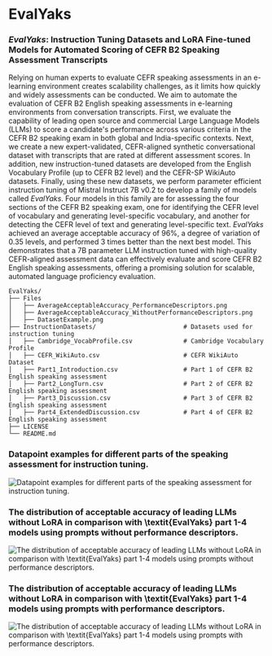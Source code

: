 # EvalYaks


### _EvalYaks_: Instruction Tuning Datasets and LoRA Fine-tuned Models for Automated Scoring of CEFR B2 Speaking Assessment Transcripts

Relying on human experts to evaluate CEFR speaking assessments in an e-learning environment creates scalability challenges, as it limits how quickly and widely assessments can be conducted. We aim to automate the evaluation of CEFR B2 English speaking assessments in e-learning environments from conversation transcripts. First, we evaluate the capability of leading open source and commercial Large Language Models (LLMs) to score a candidate's performance across various criteria in the CEFR B2 speaking exam in both global and India-specific contexts. Next, we create a new expert-validated, CEFR-aligned synthetic conversational dataset with transcripts that are rated at different assessment scores. In addition, new instruction-tuned datasets are developed from the English Vocabulary Profile (up to CEFR B2 level) and the CEFR-SP WikiAuto datasets. Finally, using these new datasets, we perform parameter efficient instruction tuning of Mistral Instruct 7B v0.2 to develop a family of models called _EvalYaks_. Four models in this family are for assessing the four sections of the CEFR B2 speaking exam, one for identifying the CEFR level of vocabulary and generating level-specific vocabulary, and another for detecting the CEFR level of text and generating level-specific text. _EvalYaks_ achieved an average acceptable accuracy of 96\%, a degree of variation of 0.35 levels, and performed 3 times better than the next best model. This demonstrates that a 7B parameter LLM instruction tuned with high-quality CEFR-aligned assessment data can effectively evaluate and score CEFR B2 English speaking assessments, offering a promising solution for scalable, automated language proficiency evaluation.



```plaintext
EvalYaks/
├── Files
│   ├── AverageAcceptableAccuracy_PerformanceDescriptors.png
│   ├── AverageAcceptableAccuracy_WithoutPerformanceDescriptors.png         
│   ├── DatasetExample.png                                            
├── InstructionDatasets/                        # Datasets used for instruction tuning
│   ├── Cambridge_VocabProfile.csv              # Cambridge Vocabulary Profile
│   ├── CEFR_WikiAuto.csv                       # CEFR WikiAuto Dataset
│   ├── Part1_Introduction.csv                  # Part 1 of CEFR B2 English speaking assessment
│   ├── Part2_LongTurn.csv                      # Part 2 of CEFR B2 English speaking assessment
│   ├── Part3_Discussion.csv                    # Part 3 of CEFR B2 English speaking assessment
│   ├── Part4_ExtendedDiscussion.csv            # Part 4 of CEFR B2 English speaking assessment
├── LICENSE                                                       
└── README.md     
```

### Datapoint examples for different parts of the speaking assessment for instruction tuning.
![Datapoint examples for different parts of the speaking assessment for instruction tuning.](InstructionDatasets/DatasetExample.png)

### The distribution of acceptable accuracy of leading LLMs without LoRA in comparison with \textit{EvalYaks} part 1-4 models using prompts without performance descriptors.
![The distribution of acceptable accuracy of leading LLMs without LoRA in comparison with \textit{EvalYaks} part 1-4 models using prompts without performance descriptors.](InstructionDatasets/AverageAcceptableAccuracy_WithoutPerformanceDescriptors.png)

### The distribution of acceptable accuracy of leading LLMs without LoRA in comparison with \textit{EvalYaks} part 1-4 models using prompts with performance descriptors.
![The distribution of acceptable accuracy of leading LLMs without LoRA in comparison with \textit{EvalYaks} part 1-4 models using prompts with performance descriptors.](InstructionDatasets/AverageAcceptableAccuracy_PerformanceDescriptors.png)
